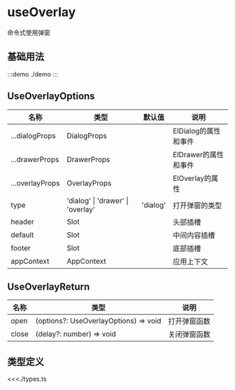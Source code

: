 # useOverlay

命令式使用弹窗

## 基础用法

:::demo
./demo
:::

## UseOverlayOptions

| 名称            | 类型                              | 默认值   | 说明                 |
| --------------- | --------------------------------- | -------- | -------------------- |
| ...dialogProps  | DialogProps                       |          | ElDialog的属性和事件 |
| ...drawerProps  | DrawerProps                       |          | ElDrawer的属性和事件 |
| ...overlayProps | OverlayProps                      |          | ElOverlay的属性      |
| type            | 'dialog' \| 'drawer' \| 'overlay' | 'dialog' | 打开弹窗的类型       |
| header          | Slot                              |          | 头部插槽             |
| default         | Slot                              |          | 中间内容插槽         |
| footer          | Slot                              |          | 底部插槽             |
| appContext      | AppContext                        |          | 应用上下文           |

## UseOverlayReturn

| 名称  | 类型                                  | 说明         |
| ----- | ------------------------------------- | ------------ |
| open  | (options?: UseOverlayOptions) => void | 打开弹窗函数 |
| close | (delay?: number) => void              | 关闭弹窗函数 |

## 类型定义

<<<./types.ts
